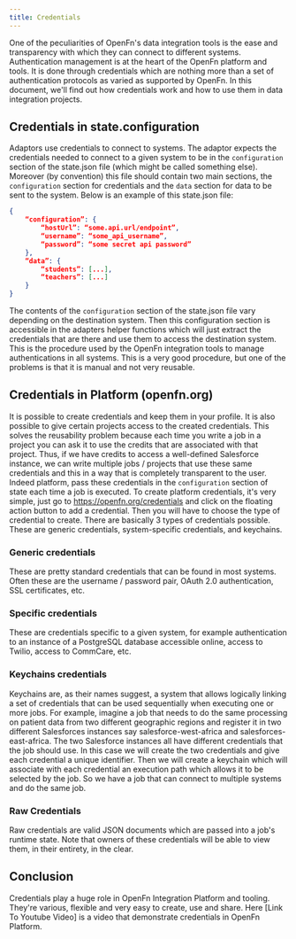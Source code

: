 ```yaml
---
title: Credentials
---
```


One of the peculiarities of OpenFn's data integration tools is the ease and
transparency with which they can connect to different systems. Authentication
management is at the heart of the OpenFn platform and tools. It is done through
credentials which are nothing more than a set of authentication protocols as
varied as supported by OpenFn. In this document, we'll find out how credentials
work and how to use them in data integration projects.

## Credentials in state.configuration

Adaptors use credentials to connect to systems. The adaptor expects the
credentials needed to connect to a given system to be in the `configuration`
section of the state.json file (which might be called something else). Moreover
(by convention) this file should contain two main sections, the `configuration`
section for credentials and the `data` section for data to be sent to the
system. Below is an example of this state.json file:

```json
{
	“configuration”: {
		“hostUrl”: “some.api.url/endpoint”,
		“username”: “some_api_username”,
		“password”: “some secret api password”
	},
	“data”: {
		“students”: [...],
		“teachers”: [...]
	}
}
```

The contents of the `configuration` section of the state.json file vary
depending on the destination system. Then this configuration section is
accessible in the adapters helper functions which will just extract the
credentials that are there and use them to access the destination system. This
is the procedure used by the OpenFn integration tools to manage authentications
in all systems. This is a very good procedure, but one of the problems is that
it is manual and not very reusable.

## Credentials in Platform (openfn.org)

It is possible to create credentials and keep them in your profile. It is also
possible to give certain projects access to the created credentials. This solves
the reusability problem because each time you write a job in a project you can
ask it to use the credits that are associated with that project. Thus, if we
have credits to access a well-defined Salesforce instance, we can write multiple
jobs / projects that use these same credentials and this in a way that is
completely transparent to the user. Indeed platform, pass these credentials in
the `configuration` section of state each time a job is executed. To create
platform credentials, it's very simple, just go to
https://openfn.org/credentials and click on the floating action button to add a
credential. Then you will have to choose the type of credential to create. There
are basically 3 types of credentials possible. These are generic credentials,
system-specific credentials, and keychains.

### Generic credentials

These are pretty standard credentials that can be found in most systems. Often
these are the username / password pair, OAuth 2.0 authentication, SSL
certificates, etc.

### Specific credentials

These are credentials specific to a given system, for example authentication to
an instance of a PostgreSQL database accessible online, access to Twilio, access
to CommCare, etc.

### Keychains credentials

Keychains are, as their names suggest, a system that allows logically linking a
set of credentials that can be used sequentially when executing one or more
jobs. For example, imagine a job that needs to do the same processing on patient
data from two different geographic regions and register it in two different
Salesforces instances say salesforce-west-africa and salesforces-east-africa.
The two Salesforce instances all have different credentials that the job should
use. In this case we will create the two credentials and give each credential a
unique identifier. Then we will create a keychain which will associate with each
credential an execution path which allows it to be selected by the job. So we
have a job that can connect to multiple systems and do the same job.

### Raw Credentials

Raw credentials are valid JSON documents which are passed into a job's runtime
state. Note that owners of these credentials will be able to view them, in their
entirety, in the clear.

## Conclusion

Credentials play a huge role in OpenFn Integration Platform and tooling. They're
various, flexible and very easy to create, use and share. Here [Link To Youtube
Video] is a video that demonstrate credentials in OpenFn Platform.

